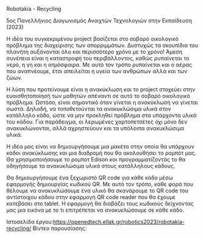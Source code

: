 Robotakia - Recycling

5ος Πανελλήνιος Διαγωνισμός Ανοιχτών Τεχνολογιών στην Εκπαίδευση (2023)

Η ιδέα του συγκεκριμένου project βασίζεται στο σοβαρό οικολογικό πρόβλημα της διαχείρισης των απορριμμάτων. Δυστυχώς τα σκουπίδια του πλανήτη αυξάνονται όλο και περισσότερο χρόνο με το χρόνο! Άμεση συνέπεια είναι η καταστροφή του περιβάλλοντος, καθώς ρυπαίνεται το νερό, η γη και η ατμόσφαιρα. Με αυτό τον τρόπο ρυπαίνεται και ο αέρας που αναπνέουμε,  έτσι απειλείται η υγεία των ανθρώπων αλλά και των ζώων.  

Η λύση που προτείνουμε είναι η ανακύκλωση και το project στοχεύει στην ευαισθητοποίησή των μαθητών απέναντι σε αυτό το σοβαρό οικολογικό πρόβλημα.  Ωστόσο, είναι σημαντικό όταν γίνεται η ανακύκλωση να γίνεται σωστά. Δηλαδή, να τοποθετούνται τα ανακυκλώσιμα υλικά στον κατάλληλο κάδο, ώστε να μην προκληθεί πρόβλημα στα υπάρχοντα υλικά του κάδου. Για παράδειγμα, οι λερωμένες χαρτοπετσέτες όχι μόνο δεν ανακυκλώνονται, αλλά αχρηστεύουν και τα υπόλοιπα ανακυκλώσιμα υλικά. 

Η ιδέα μας είναι να δημιουργήσουμε μια μακέτα στην οποία θα υπάρχουν κάδοι ανακύκλωσης και μια διαδρομή που θα ακολουθήσει το ρομπότ μας. Θα χρησιμοποιήσουμε το ρομποτ Edison και προγραμματίζοντάς το θα οδηγήσουμε τα ανακυκλώσιμα υλικά στους κατάλληλους κάδους. 

Θα δημιουργήσουμε ένα ξεχωριστό QR code για κάθε κάδο μέσω εφαρμογής δημιουργίας κωδικού QR. Με αυτό τον τρόπο, κάθε φορά που θέλουμε να ανακυκλώσουμε ένα υλικό θα σκανάρουμε το QR code του αντίστοιχου κάδου στην εφαρμογή QR code reader που θα έχουμε κατεβάσει στο tablet. Η εφαρμογή θα διαβάζει τους κωδικούς δείχνοντας μας μια εικόνα με το τι επιτρέπεται να ανακυκλώσουμε σε κάθε κάδο.


Ιστοσελίδα έργου:https://openedtech.ellak.gr/robotics2023/robotakia-recycling/
Βίντεο παρουσίασης:
